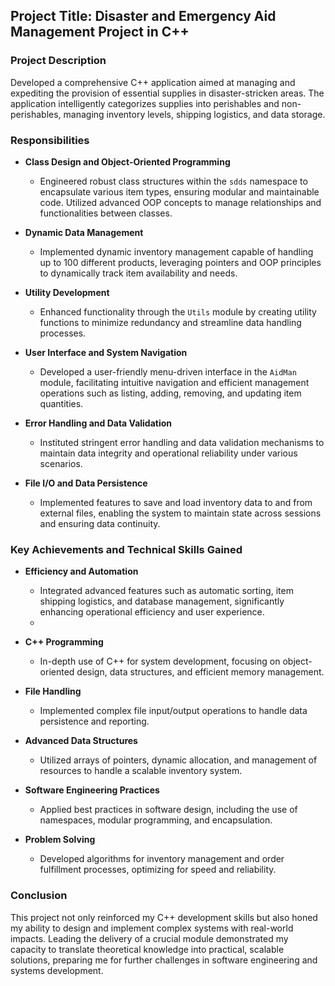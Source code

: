 ## Project Title: Disaster and Emergency Aid Management Project in C++

### Project Description
Developed a comprehensive C++ application aimed at managing and expediting the provision of essential supplies in disaster-stricken areas. The application intelligently categorizes supplies into perishables and non-perishables, managing inventory levels, shipping logistics, and data storage.

### Responsibilities

- **Class Design and Object-Oriented Programming**
  - Engineered robust class structures within the `sdds` namespace to encapsulate various item types, ensuring modular and maintainable code. Utilized advanced OOP concepts to manage relationships and functionalities between classes.
  
- **Dynamic Data Management**
  - Implemented dynamic inventory management capable of handling up to 100 different products, leveraging pointers and OOP principles to dynamically track item availability and needs.
  
- **Utility Development**
  - Enhanced functionality through the `Utils` module by creating utility functions to minimize redundancy and streamline data handling processes.
  
- **User Interface and System Navigation**
  - Developed a user-friendly menu-driven interface in the `AidMan` module, facilitating intuitive navigation and efficient management operations such as listing, adding, removing, and updating item quantities.
  
- **Error Handling and Data Validation**
  - Instituted stringent error handling and data validation mechanisms to maintain data integrity and operational reliability under various scenarios.
  
- **File I/O and Data Persistence**
  - Implemented features to save and load inventory data to and from external files, enabling the system to maintain state across sessions and ensuring data continuity.
  
### Key Achievements and Technical Skills Gained

- **Efficiency and Automation**
  - Integrated advanced features such as automatic sorting, item shipping logistics, and database management, significantly enhancing operational efficiency and user experience.
  - 
- **C++ Programming**
  - In-depth use of C++ for system development, focusing on object-oriented design, data structures, and efficient memory management.
  
- **File Handling**
  - Implemented complex file input/output operations to handle data persistence and reporting.
  
- **Advanced Data Structures**
  - Utilized arrays of pointers, dynamic allocation, and management of resources to handle a scalable inventory system.
  
- **Software Engineering Practices**
  - Applied best practices in software design, including the use of namespaces, modular programming, and encapsulation.
  
- **Problem Solving**
  - Developed algorithms for inventory management and order fulfillment processes, optimizing for speed and reliability.

### Conclusion
This project not only reinforced my C++ development skills but also honed my ability to design and implement complex systems with real-world impacts. Leading the delivery of a crucial module demonstrated my capacity to translate theoretical knowledge into practical, scalable solutions, preparing me for further challenges in software engineering and systems development.
